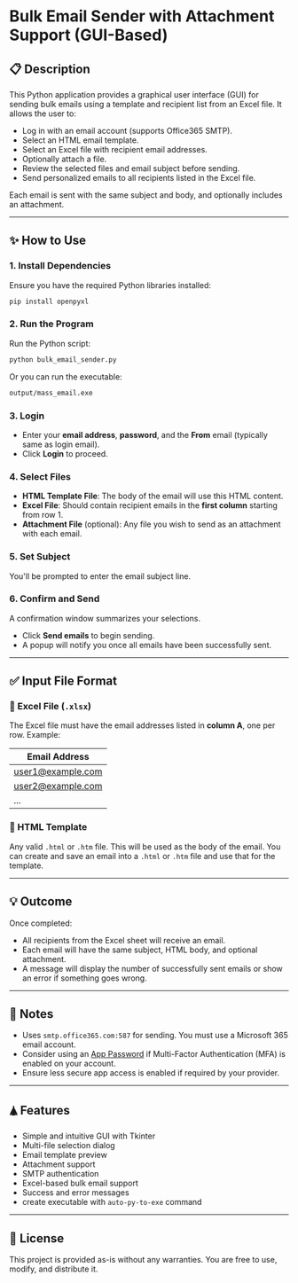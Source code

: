 # Bulk Email Sender with Attachment Support (GUI-Based)

## 📋 Description

This Python application provides a graphical user interface (GUI) for sending bulk emails using a template and recipient list from an Excel file. It allows the user to:

* Log in with an email account (supports Office365 SMTP).
* Select an HTML email template.
* Select an Excel file with recipient email addresses.
* Optionally attach a file.
* Review the selected files and email subject before sending.
* Send personalized emails to all recipients listed in the Excel file.

Each email is sent with the same subject and body, and optionally includes an attachment.

---

## ✨ How to Use

### 1. **Install Dependencies**

Ensure you have the required Python libraries installed:

```bash
pip install openpyxl
```

### 2. **Run the Program**

Run the Python script:

```bash
python bulk_email_sender.py
```
Or you can run the executable:

```bash
output/mass_email.exe
```
### 3. **Login**

* Enter your **email address**, **password**, and the **From** email (typically same as login email).
* Click **Login** to proceed.

### 4. **Select Files**

* **HTML Template File**: The body of the email will use this HTML content.
* **Excel File**: Should contain recipient emails in the **first column** starting from row 1.
* **Attachment File** (optional): Any file you wish to send as an attachment with each email.

### 5. **Set Subject**

You'll be prompted to enter the email subject line.

### 6. **Confirm and Send**

A confirmation window summarizes your selections.

* Click **Send emails** to begin sending.
* A popup will notify you once all emails have been successfully sent.

---

## ✅ Input File Format

### 📄 Excel File (`.xlsx`)

The Excel file must have the email addresses listed in **column A**, one per row. Example:

| Email Address                                 |
| --------------------------------------------- |
| [user1@example.com](mailto:user1@example.com) |
| [user2@example.com](mailto:user2@example.com) |
| ...                                           |

### 📄 HTML Template

Any valid `.html` or `.htm` file. This will be used as the body of the email.
You can create and save an email into a `.html` or `.htm` file and use that for the template.

---

## 💡 Outcome

Once completed:

* All recipients from the Excel sheet will receive an email.
* Each email will have the same subject, HTML body, and optional attachment.
* A message will display the number of successfully sent emails or show an error if something goes wrong.

---

## 📧 Notes

* Uses `smtp.office365.com:587` for sending. You must use a Microsoft 365 email account.
* Consider using an [App Password](https://support.microsoft.com/account-billing/create-app-passwords-to-use-apps-that-don-t-use-two-step-verification-73033404-8a9c-4e8c-9013-1c8e9d6c9926) if Multi-Factor Authentication (MFA) is enabled on your account.
* Ensure less secure app access is enabled if required by your provider.

---

## 🛦 Features

* Simple and intuitive GUI with Tkinter
* Multi-file selection dialog
* Email template preview
* Attachment support
* SMTP authentication
* Excel-based bulk email support
* Success and error messages
* create executable with `auto-py-to-exe` command

---

## 📌 License

This project is provided as-is without any warranties. You are free to use, modify, and distribute it.

